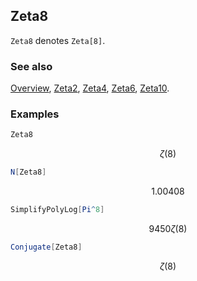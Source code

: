 ## Zeta8

`Zeta8` denotes `Zeta[8]`.

### See also

[Overview](Extra/FeynCalc.md), [Zeta2](Zeta2.md), [Zeta4](Zeta4.md), [Zeta6](Zeta6.md), [Zeta10](Zeta10.md).

### Examples

```mathematica
Zeta8
```

$$\zeta (8)$$

```mathematica
N[Zeta8]
```

$$1.00408$$

```mathematica
SimplifyPolyLog[Pi^8]
```

$$9450 \zeta (8)$$

```mathematica
Conjugate[Zeta8]
```

$$\zeta (8)$$
